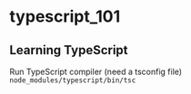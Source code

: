# typescript_101

## Learning TypeScript

Run TypeScript compiler (need a tsconfig file)
`node_modules/typescript/bin/tsc` 